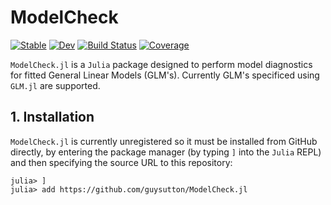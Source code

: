 # ModelCheck

[![Stable](https://img.shields.io/badge/docs-stable-blue.svg)](https://guysutton.github.io/ModelCheck.jl/stable)
[![Dev](https://img.shields.io/badge/docs-dev-blue.svg)](https://guysutton.github.io/ModelCheck.jl/dev)
[![Build Status](https://github.com/guysutton/ModelCheck.jl/workflows/CI/badge.svg)](https://github.com/guysutton/ModelCheck.jl/actions)
[![Coverage](https://codecov.io/gh/guysutton/ModelCheck.jl/branch/master/graph/badge.svg)](https://codecov.io/gh/guysutton/ModelCheck.jl)

`ModelCheck.jl` is a `Julia` package designed to perform model diagnostics for fitted General Linear Models (GLM's). Currently GLM's specificed using `GLM.jl` are supported. 

## 1. Installation

`ModelCheck.jl` is currently unregistered so it must be installed from GitHub directly, by entering the package manager (by typing `]` into the `Julia` REPL) and then specifying the source URL to this repository:

```julia-repl
julia> ]
julia> add https://github.com/guysutton/ModelCheck.jl
```